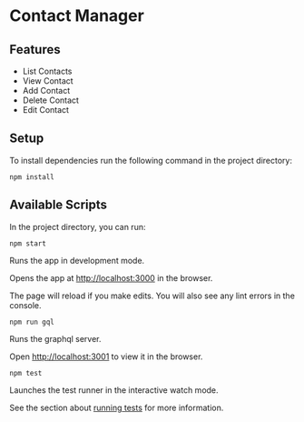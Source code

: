 # Contact Manager

## Features

- List Contacts
- View Contact
- Add Contact
- Delete Contact
- Edit Contact

## Setup

To install dependencies run the following command in the project directory:

```
npm install
```

## Available Scripts

In the project directory, you can run:

```
npm start
```

Runs the app in development mode.

Opens the app at [http://localhost:3000](http://localhost:3000) in the browser.

The page will reload if you make edits.
You will also see any lint errors in the console.

```
npm run gql
```

Runs the graphql server.

Open [http://localhost:3001](http://localhost:3001) to view it in the browser.

```
npm test
```

Launches the test runner in the interactive watch mode.

See the section about [running tests](https://facebook.github.io/create-react-app/docs/running-tests) for more information.
